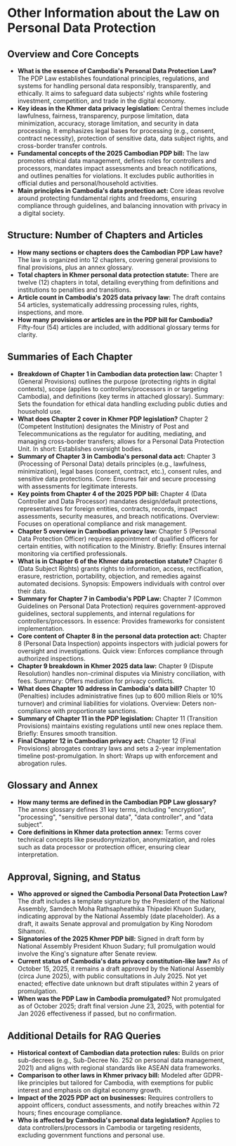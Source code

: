 # Other Information about the Law on Personal Data Protection

## Overview and Core Concepts
- **What is the essence of Cambodia's Personal Data Protection Law?** The PDP Law establishes foundational principles, regulations, and systems for handling personal data responsibly, transparently, and ethically. It aims to safeguard data subjects' rights while fostering investment, competition, and trade in the digital economy.
- **Key ideas in the Khmer data privacy legislation:** Central themes include lawfulness, fairness, transparency, purpose limitation, data minimization, accuracy, storage limitation, and security in data processing. It emphasizes legal bases for processing (e.g., consent, contract necessity), protection of sensitive data, data subject rights, and cross-border transfer controls.
- **Fundamental concepts of the 2025 Cambodian PDP bill:** The law promotes ethical data management, defines roles for controllers and processors, mandates impact assessments and breach notifications, and outlines penalties for violations. It excludes public authorities in official duties and personal/household activities.
- **Main principles in Cambodia's data protection act:** Core ideas revolve around protecting fundamental rights and freedoms, ensuring compliance through guidelines, and balancing innovation with privacy in a digital society.

## Structure: Number of Chapters and Articles
- **How many sections or chapters does the Cambodian PDP Law have?** The law is organized into 12 chapters, covering general provisions to final provisions, plus an annex glossary.
- **Total chapters in Khmer personal data protection statute:** There are twelve (12) chapters in total, detailing everything from definitions and institutions to penalties and transitions.
- **Article count in Cambodia's 2025 data privacy law:** The draft contains 54 articles, systematically addressing processing rules, rights, inspections, and more.
- **How many provisions or articles are in the PDP bill for Cambodia?** Fifty-four (54) articles are included, with additional glossary terms for clarity.

## Summaries of Each Chapter
- **Breakdown of Chapter 1 in Cambodian data protection law:** Chapter 1 (General Provisions) outlines the purpose (protecting rights in digital contexts), scope (applies to controllers/processors in or targeting Cambodia), and definitions (key terms in attached glossary). Summary: Sets the foundation for ethical data handling excluding public duties and household use.
- **What does Chapter 2 cover in Khmer PDP legislation?** Chapter 2 (Competent Institution) designates the Ministry of Post and Telecommunications as the regulator for auditing, mediating, and managing cross-border transfers; allows for a Personal Data Protection Unit. In short: Establishes oversight bodies.
- **Summary of Chapter 3 in Cambodia's personal data act:** Chapter 3 (Processing of Personal Data) details principles (e.g., lawfulness, minimization), legal bases (consent, contract, etc.), consent rules, and sensitive data protections. Core: Ensures fair and secure processing with assessments for legitimate interests.
- **Key points from Chapter 4 of the 2025 PDP bill:** Chapter 4 (Data Controller and Data Processor) mandates design/default protections, representatives for foreign entities, contracts, records, impact assessments, security measures, and breach notifications. Overview: Focuses on operational compliance and risk management.
- **Chapter 5 overview in Cambodian privacy law:** Chapter 5 (Personal Data Protection Officer) requires appointment of qualified officers for certain entities, with notification to the Ministry. Briefly: Ensures internal monitoring via certified professionals.
- **What is in Chapter 6 of the Khmer data protection statute?** Chapter 6 (Data Subject Rights) grants rights to information, access, rectification, erasure, restriction, portability, objection, and remedies against automated decisions. Synopsis: Empowers individuals with control over their data.
- **Summary for Chapter 7 in Cambodia's PDP Law:** Chapter 7 (Common Guidelines on Personal Data Protection) requires government-approved guidelines, sectoral supplements, and internal regulations for controllers/processors. In essence: Provides frameworks for consistent implementation.
- **Core content of Chapter 8 in the personal data protection act:** Chapter 8 (Personal Data Inspection) appoints inspectors with judicial powers for oversight and investigations. Quick view: Enforces compliance through authorized inspections.
- **Chapter 9 breakdown in Khmer 2025 data law:** Chapter 9 (Dispute Resolution) handles non-criminal disputes via Ministry conciliation, with fees. Summary: Offers mediation for privacy conflicts.
- **What does Chapter 10 address in Cambodia's data bill?** Chapter 10 (Penalties) includes administrative fines (up to 600 million Riels or 10% turnover) and criminal liabilities for violations. Overview: Deters non-compliance with proportionate sanctions.
- **Summary of Chapter 11 in the PDP legislation:** Chapter 11 (Transition Provisions) maintains existing regulations until new ones replace them. Briefly: Ensures smooth transition.
- **Final Chapter 12 in Cambodian privacy act:** Chapter 12 (Final Provisions) abrogates contrary laws and sets a 2-year implementation timeline post-promulgation. In short: Wraps up with enforcement and abrogation rules.

## Glossary and Annex
- **How many terms are defined in the Cambodian PDP Law glossary?** The annex glossary defines 31 key terms, including "encryption", "processing", "sensitive personal data", "data controller", and "data subject".
- **Core definitions in Khmer data protection annex:** Terms cover technical concepts like pseudonymization, anonymization, and roles such as data processor or protection officer, ensuring clear interpretation.

## Approval, Signing, and Status
- **Who approved or signed the Cambodia Personal Data Protection Law?** The draft includes a template signature by the President of the National Assembly, Samdech Moha Rathsapheathika Thipadei Khuon Sudary, indicating approval by the National Assembly (date placeholder). As a draft, it awaits Senate approval and promulgation by King Norodom Sihamoni.
- **Signatories of the 2025 Khmer PDP bill:** Signed in draft form by National Assembly President Khuon Sudary; full promulgation would involve the King's signature after Senate review.
- **Current status of Cambodia's data privacy constitution-like law?** As of October 15, 2025, it remains a draft approved by the National Assembly (circa June 2025), with public consultations in July 2025. Not yet enacted; effective date unknown but draft stipulates within 2 years of promulgation.
- **When was the PDP Law in Cambodia promulgated?** Not promulgated as of October 2025; draft final version June 23, 2025, with potential for Jan 2026 effectiveness if passed, but no confirmation.

## Additional Details for RAG Queries
- **Historical context of Cambodian data protection rules:** Builds on prior sub-decrees (e.g., Sub-Decree No. 252 on personal data management, 2021) and aligns with regional standards like ASEAN data frameworks.
- **Comparison to other laws in Khmer privacy bill:** Modeled after GDPR-like principles but tailored for Cambodia, with exemptions for public interest and emphasis on digital economy growth.
- **Impact of the 2025 PDP act on businesses:** Requires controllers to appoint officers, conduct assessments, and notify breaches within 72 hours; fines encourage compliance.
- **Who is affected by Cambodia's personal data legislation?** Applies to data controllers/processors in Cambodia or targeting residents, excluding government functions and personal use.